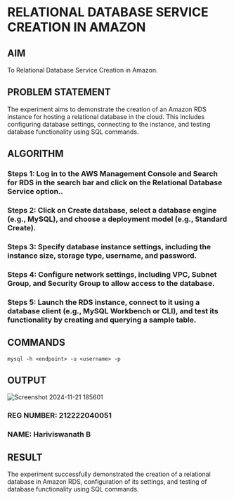  # RELATIONAL DATABASE SERVICE CREATION IN AMAZON
  ## AIM
   To Relational Database Service Creation in Amazon.
## PROBLEM STATEMENT
   The experiment aims to demonstrate the creation of an Amazon RDS instance for hosting a relational database in the cloud. This includes configuring database settings, connecting to the instance, and testing database functionality using SQL commands.

## ALGORITHM
 ### Steps 1: Log in to the AWS Management Console and Search for RDS in the search bar and click on the Relational Database Service option..
 ### Steps 2: Click on Create database, select a database engine (e.g., MySQL), and choose a deployment model (e.g., Standard Create).
 ### Steps 3: Specify database instance settings, including the instance size, storage type, username, and password.
 ### Steps 4: Configure network settings, including VPC, Subnet Group, and Security Group to allow access to the database.
 ### Steps 5: Launch the RDS instance, connect to it using a database client (e.g., MySQL Workbench or CLI), and test its functionality by creating and querying a sample table.
## COMMANDS
```
mysql -h <endpoint> -u <username> -p
```

## OUTPUT
![Screenshot 2024-11-21 185601](https://github.com/user-attachments/assets/0fd34227-2e6a-4fbf-9d95-b1a20fe03565)

### REG NUMBER: 212222040051
### NAME: Hariviswanath B
 
## RESULT
The experiment successfully demonstrated the creation of a relational database in Amazon RDS, configuration of its settings, and testing of database functionality using SQL commands.
  



